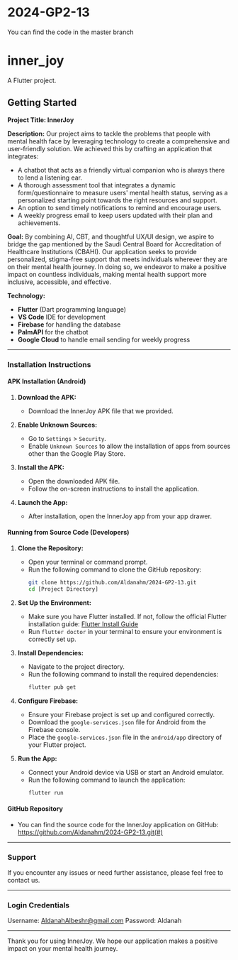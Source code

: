 # 2024-GP2-13
You can find the code in the master branch

# inner_joy

A Flutter project.

## Getting Started


**Project Title: InnerJoy**

**Description:**
Our project aims to tackle the problems that people with mental health face by leveraging technology to create a comprehensive and user-friendly solution. We achieved this by crafting an application that integrates:
- A chatbot that acts as a friendly virtual companion who is always there to lend a listening ear.
- A thorough assessment tool that integrates a dynamic form/questionnaire to measure users' mental health status, serving as a personalized starting point towards the right resources and support.
- An option to send timely notifications to remind and encourage users.
- A weekly progress email to keep users updated with their plan and achievements.

**Goal:**
By combining AI, CBT, and thoughtful UX/UI design, we aspire to bridge the gap mentioned by the Saudi Central Board for Accreditation of Healthcare Institutions (CBAHI). Our application seeks to provide personalized, stigma-free support that meets individuals wherever they are on their mental health journey. In doing so, we endeavor to make a positive impact on countless individuals, making mental health support more inclusive, accessible, and effective.

**Technology:**
- **Flutter** (Dart programming language)
- **VS Code** IDE for development
- **Firebase** for handling the database
- **PalmAPI** for the chatbot
- **Google Cloud** to handle email sending for weekly progress

---

### **Installation Instructions**

#### **APK Installation (Android)**
1. **Download the APK:**
   - Download the InnerJoy APK file that we provided.

2. **Enable Unknown Sources:**
   - Go to `Settings` > `Security`.
   - Enable `Unknown Sources` to allow the installation of apps from sources other than the Google Play Store.

3. **Install the APK:**
   - Open the downloaded APK file.
   - Follow the on-screen instructions to install the application.

4. **Launch the App:**
   - After installation, open the InnerJoy app from your app drawer.

#### **Running from Source Code (Developers)**
1. **Clone the Repository:**
   - Open your terminal or command prompt.
   - Run the following command to clone the GitHub repository:
     ```bash
     git clone https://github.com/Aldanahm/2024-GP2-13.git
     cd [Project Directory]
     ```

2. **Set Up the Environment:**
   - Make sure you have Flutter installed. If not, follow the official Flutter installation guide: [Flutter Install Guide](https://flutter.dev/docs/get-started/install)
   - Run `flutter doctor` in your terminal to ensure your environment is correctly set up.

3. **Install Dependencies:**
   - Navigate to the project directory.
   - Run the following command to install the required dependencies:
     ```bash
     flutter pub get
     ```

4. **Configure Firebase:**
   - Ensure your Firebase project is set up and configured correctly.
   - Download the `google-services.json` file for Android from the Firebase console.
   - Place the `google-services.json` file in the `android/app` directory of your Flutter project.

5. **Run the App:**
   - Connect your Android device via USB or start an Android emulator.
   - Run the following command to launch the application:
     ```bash
     flutter run
     ```

#### **GitHub Repository**
- You can find the source code for the InnerJoy application on GitHub: https://github.com/Aldanahm/2024-GP2-13.git(#)

---

### **Support**
If you encounter any issues or need further assistance, please feel free to contact us.

---

### **Login Credentials**
Username: AldanahAlbeshr@gmail.com
Password: Aldanah

---

Thank you for using InnerJoy. We hope our application makes a positive impact on your mental health journey.
